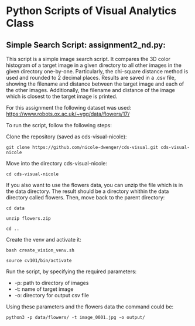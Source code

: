 # Python Scripts of Visual Analytics Class 

## Simple Search Script: assignment2_nd.py: 
This script is a simple image search script. It compares the 3D color histogram of a target image in a given directory to all other images in the given directory one-by-one. Particularly, the chi-square distance method is used and rounded to 2 decimal places. Results are saved in a .csv file, showing the filename and distance between the target image and each of the other images. Additionally, the filename and distance of the image which is closest to the target image is printed. 

For this assignment the following dataset was used:  https://www.robots.ox.ac.uk/~vgg/data/flowers/17/

To run the script, follow the following steps: 

Clone the repository (saved as cds-visual-nicole):

`git clone https://github.com/nicole-dwenger/cds-visual.git cds-visual-nicole`

Move into the directory cds-visual-nicole:

`cd cds-visual-nicole`

If you also want to use the flowers data, you can unzip the file which is in the data directory. The result should be a directory whithin the data directory called flowers. Then, move back to the parent directory:

`cd data`

`unzip flowers.zip`

`cd ..`

Create the venv and activate it: 

`bash create_vision_venv.sh`

`source cv101/bin/activate`

Run the script, by specifying the required parameters:

- -p: path to directory of images 
- -t: name of target image
- -o: directory for output csv file

Using these parameters and the flowers data the command could be: 

`python3 -p data/flowers/ -t image_0001.jpg -o output/`

